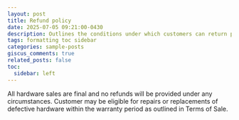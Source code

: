 ```yaml
---
layout: post
title: Refund policy
date: 2025-07-05 09:21:00-0430
description: Outlines the conditions under which customers can return products and receive refunds
tags: formatting toc sidebar
categories: sample-posts
giscus_comments: true
related_posts: false
toc:
  sidebar: left
---
```


All hardware sales are final and no refunds will be provided under any circumstances. Customer may be eligible for repairs or replacements of defective hardware within the warranty period as outlined in Terms of Sale.
